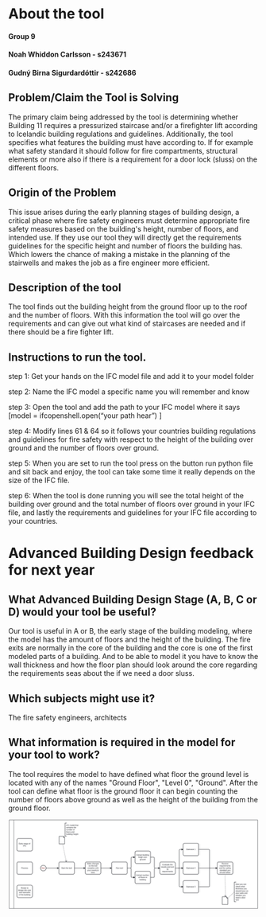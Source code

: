 # About the tool 
#### Group 9 
#### Noah Whiddon Carlsson - s243671 
#### Gudný Birna Sigurdardóttir - s242686 
## Problem/Claim the Tool is Solving
The primary claim being addressed by the tool is determining whether Building 11 requires a pressurized staircase and/or a firefighter lift according to Icelandic building regulations and guidelines. 
Additionally, the tool specifies what features the building must have according to. If for example what safety standard it should follow for fire compartments, structural elements or more also if there is a requirement for a door lock (sluss) on the different floors. 
## Origin of the Problem
This issue arises during the early planning stages of building design, a critical phase where fire safety engineers must determine appropriate fire safety measures based on the building's height, number of floors, and intended use. 
If they use our tool they will directly get the requirements guidelines for the specific height and number of floors the building has. Which lowers the chance of making a mistake in the planning of the stairwells and makes the job as a fire engineer more efficient. 
## Description of the tool
The tool finds out the building height from the ground floor up to the roof and the number of floors. With this information the tool will go over the requirements and can give out what kind of staircases are needed and if there should be a fire fighter lift.
## Instructions to run the tool.

step 1: Get your hands on the IFC model file and add it to your model folder

step 2: Name the IFC model a specific name you will remember and know 

step 3:  Open the tool and add the path to your IFC model where it says [model = ifcopenshell.open(“your path hear”) ]

step 4: Modify lines 61 & 64 so it follows your countries building regulations and guidelines for fire safety with respect to the height of the building over ground and the number of floors over ground. 

step 5: When you are set to run the tool press on the button run python file and sit back and enjoy, the tool can take some time it really depends on the size of the IFC file. 

step 6: When the tool is done running you will see the total height of the building over ground and the total number of floors over ground in your IFC file, and lastly the requirements and guidelines for your IFC file according to your countries. 

# Advanced Building Design feedback for next year 
## What Advanced Building Design Stage (A, B, C or D) would your tool be useful?
Our tool is useful in A or B, the early stage of the building modeling, where the model has the amount of floors and the height of the building. The fire exits are normally in the core of the building and the core is one of the first modeled parts of a building. And to be able to model it you have to know the wall thickness and how the floor plan should look around the core regarding the requirements seas about the if we need a door sluss. 

## Which subjects might use it?
The fire safety engineers, architects
## What information is required in the model for your tool to work?
The tool requires the model to have defined what floor the ground level is located with any of the names "Ground Floor", "Level 0", "Ground". After the tool can define what floor is the ground floor it can begin counting the number of floors above ground as well as the height of the building from the ground floor.

![Diagram of BIM use case](diagram.svg)

